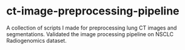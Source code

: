 # ct-image-preprocessing-pipeline

A collection of scripts I made for preprocessing lung CT images and segmentations. Validated the image processing pipeline on NSCLC Radiogenomics dataset.
